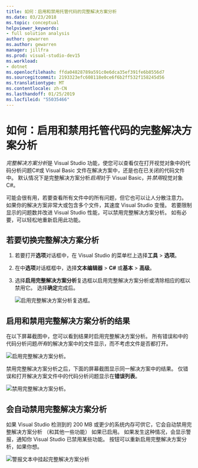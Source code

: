 ```yaml
---
title: 如何：启用和禁用托管代码的完整解决方案分析
ms.date: 03/23/2018
ms.topic: conceptual
helpviewer_keywords:
- full solution analysis
author: gewarren
ms.author: gewarren
manager: jillfra
ms.prod: visual-studio-dev15
ms.workload:
- dotnet
ms.openlocfilehash: ffda04828789a591c0e6dca35ef391fe6b8556d7
ms.sourcegitcommit: 2193323efc608118e0ce6f6b2ff532f158245d56
ms.translationtype: MT
ms.contentlocale: zh-CN
ms.lasthandoff: 01/25/2019
ms.locfileid: "55035466"
---
```

# <a name="how-to-enable-and-disable-full-solution-analysis-for-managed-code"></a>如何：启用和禁用托管代码的完整解决方案分析

*完整解决方案分析*是 Visual Studio 功能，使您可以查看仅在打开视觉对象中的代码分析问题C#或 Visual Basic 文件在解决方案中，还是也在已关闭的代码文件中。 默认情况下是完整解决方案分析*启用*对于 Visual Basic，并*禁用*视觉对象C#。

可能会很有用，若要查看所有文件中的所有问题，但它也可以让人分散注意力。 如果你的解决方案非常大或包含多个文件，其速度 Visual Studio 变慢。 若要限制显示的问题数并改进 Visual Studio 性能，可以禁用完整解决方案分析。 如有必要，可以轻松地重新启用此功能。

## <a name="to-toggle-full-solution-analysis"></a>若要切换完整解决方案分析

1. 若要打开**选项**对话框中，在 Visual Studio 的菜单栏上选择**工具** > **选项**。

1. 在中**选项**对话框框中，选择**文本编辑器** >  **C#** 或**基本** >  **高级**。

1. 选择**启用完整解决方案分析**复选框以启用完整解决方案分析或清除相应的框以禁用它。 选择**确定**完成后。

    ![启用完整解决方案分析复选框。](../code-quality/media/options-enable-full-solution-analysis.png)

## <a name="results-of-enabling-and-disabling-full-solution-analysis"></a>启用和禁用完整解决方案分析的结果

在以下屏幕截图中，您可以看到结果时启用完整解决方案分析。 所有错误和中的代码分析问题*所有*的解决方案中的文件显示，而不考虑文件是否都打开。

![启用完整解决方案分析。](../code-quality/media/fsa_enabled.png)

禁用完整解决方案分析之后，下面的屏幕截图显示同一解决方案中的结果。 仅错误和打开解决方案文件中的代码分析问题显示在**错误列表**。

![禁用完整解决方案分析。](../code-quality/media/fsa_disabled.png)

## <a name="automatically-disable-full-solution-analysis"></a>会自动禁用完整解决方案分析

如果 Visual Studio 检测到的 200 MB 或更少的系统内存可供它，它会自动禁用完整解决方案分析 （和其他一些功能） 如果已启用。 如果发生这种情况，会显示警报，通知你 Visual Studio 已禁用某些功能。 按钮可以重新启用完整解决方案分析，如果你想。

![警报文本中挂起完整解决方案分析](../code-quality/media/fsa_alert.png)